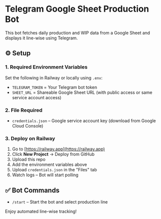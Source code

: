 # Telegram Google Sheet Production Bot

This bot fetches daily production and WIP data from a Google Sheet and displays it line-wise using Telegram.

## ⚙️ Setup

### 1. Required Environment Variables

Set the following in Railway or locally using `.env`:

- `TELEGRAM_TOKEN` = Your Telegram bot token
- `SHEET_URL` = Shareable Google Sheet URL (with public access or same service account access)

### 2. File Required

- `credentials.json` – Google service account key (download from Google Cloud Console)

### 3. Deploy on Railway

1. Go to [https://railway.app](https://railway.app)
2. Click **New Project** → Deploy from GitHub
3. Upload this repo
4. Add the environment variables above
5. Upload `credentials.json` in the "Files" tab
6. Watch logs – Bot will start polling

## ✅ Bot Commands

- `/start` – Start the bot and select production line

Enjoy automated line-wise tracking!
